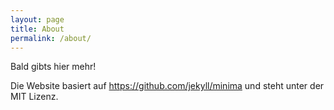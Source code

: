 ```yaml
---
layout: page
title: About
permalink: /about/
---
```


Bald gibts hier mehr!

Die Website basiert auf https://github.com/jekyll/minima und steht unter der MIT Lizenz.
